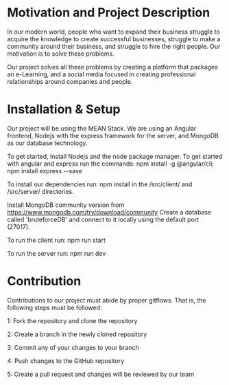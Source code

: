 # Motivation and Project Description

In our modern world, people who want to expand their business struggle to acquire the knowledge to create successful businesses, struggle to make a community around their business, and struggle to hire the right people. Our motivation is to solve these problems.

Our project solves all these problems by creating a platform that packages an e-Learning, and a social media focused in creating professional relationships around companies and people.

# Installation & Setup

Our project will be using the MEAN Stack.
We are using an Angular frontend, Nodejs with the express framework for the server, and MongoDB as our database technology.

To get started, install Nodejs and the node package manager.
To get started with angular and express run the commands:
npm install -g @angular/cli;
npm install express --save

To install our dependencies run:
npm install
in the /src/client/ and /src/server/ directories.

Install MongoDB community version from https://www.mongodb.com/try/download/community
Create a database called 'bruteforceDB' and connect to it locally using the default port (27017).

To run the client run:
npm run start

To run the server run:
npm run dev

# Contribution

Contributions to our project must abide by proper gitflows. That is, the following steps must be followed:

1: Fork the repository and clone the repository

2: Create a branch in the newly cloned repository

3: Commit any of your changes to your branch

4: Push changes to the GitHub repository

5: Create a pull request and changes will be reviewed by our team
